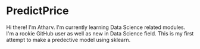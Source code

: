 # PredictPrice
Hi there! I'm Atharv.
I'm currently learning Data Science related modules.
I'm a rookie GitHub user as well as new in Data Science field.
This is my first attempt to make a predective model using sklearn.
